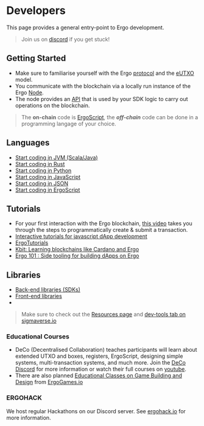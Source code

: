 # Developers

This page provides a general entry-point to Ergo development. 

> Join us on [discord](https://discord.gg/7kWWQeMCwe) if you get stuck!


## Getting Started

- Make sure to familiarise yourself with the Ergo [protocol](/dev/protocol) and the [eUTXO](eutxo.md) model.  
- You communicate with the blockchain via a locally run instance of the Ergo [Node](/node/install). 
- The node provides an [API](resources.md#api) that is used by your SDK logic to carry out operations on the blockchain. 

> The **on-chain**  code is [ErgoScript](ergoscript.md), the ***off-chain*** code can be done in a programming langage of your choice. 

## Languages



- [Start coding in JVM (Scala/Java)](/dev/stack/appkit/)
- [Start coding in Rust](/dev/Languages/rust)
- [Start coding in Python](/dev/Languages/python)
- [Start coding in JavaScript](js.md)
- [Start coding in JSON](/dev/stack/jde)
- [Start coding in ErgoScript](scs/ergoscript/)

## Tutorials

- For your first interaction with the Ergo blockchain, [this video](https://www.youtube.com/watch?v=Md5s-XV6-Hs) takes you through the steps to programmatically create & submit a transaction. 
- [Interactive tutorials for javascript dApp development](https://play.dappstep.com/)
- [ErgoTutorials](https://www.youtube.com/channel/UCyOIxD7YSHN5QwLIulOWrew)
- [Kbit: Learning blockchains like Cardano and Ergo](https://www.youtube.com/watch?v=HDn49bToTMI)
- [Ergo 101 : Side tooling for building dApps on Ergo](https://dav009.medium.com/ergo-101-side-tooling-for-building-dapps-on-ergo-c71889d60826)




## Libraries

- [Back-end libraries (SDKs)](stack/back-end)
- [Front-end libraries](js.md)
- 
> Make sure to check out the [Resources page](dev/start/resources/) and [dev-tools tab on sigmaverse.io](https://sigmaverse.io/)



### Educational Courses

- DeCo (Decentralised Collaboration) teaches participants will learn about extended UTXO and boxes, registers, ErgoScript, designing simple systems, multi-transaction systems, and much more. Join the [DeCo Discord](https://discord.gg/PQPyFbKZ9z) for more information or watch their full courses on [youtube](https://www.youtube.com/channel/UCyOIxD7YSHN5QwLIulOWrew/playlists). 
- There are also planned [Educational Classes on Game Building and Design](https://medium.com/@lgmeister/the-future-of-ergogames-io-hosting-educational-classes-on-game-building-and-design-679afd2632d4) from [ErgoGames.io](https://ergogames.io)

### ERGOHACK

We host regular Hackathons on our Discord server. See [ergohack.io](https://ergohack.io/) for more information.





